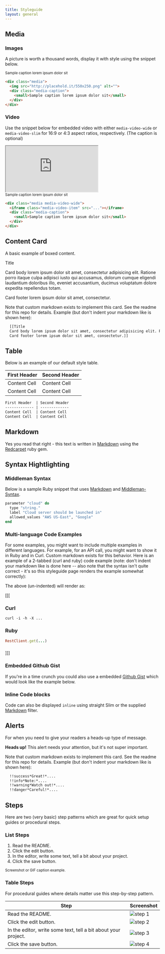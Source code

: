 ```yaml
---
title: Styleguide
layout: general
---
```

## Media

### Images

A picture is worth a thousand words, display it with style using the snippet below.

<div class="media">
  <img src="http://placehold.it/550x250.png" alt="">
  <div class="media-caption">
    <small>Sample caption lorem ipsum dolor sit</small>
  </div>
</div>

~~~ html
<div class="media">
  <img src="http://placehold.it/550x250.png" alt="">
  <div class="media-caption">
    <small>Sample caption lorem ipsum dolor sit</small>
  </div>
</div>
~~~

### Video

Use the snippet below for embedded video with either `media-video-wide` or `media-video-slim` for 16:9 or 4:3 aspect ratios, respectively. (The caption is optional)

<div class="media media-video-wide">
  <iframe class="media-video-item" src="https://www.youtube.com/embed/AQ3qLfzg8-w"></iframe>
  <div class="media-caption">
    <small>Sample caption lorem ipsum dolor sit</small>
  </div>
</div>

~~~ html
<div class="media media-video-wide">
  <iframe class="media-video-item" src="..."></iframe>
  <div class="media-caption">
    <small>Sample caption lorem ipsum dolor sit</small>
  </div>
</div>
~~~

## Content Card

A basic example of boxed content.

<div class="panel panel-default">
  <div class="panel-heading">
    <div class="panel-title">
      Title
    </div>
  </div>
  <div class="panel-body">
    <p>
      Card body lorem ipsum dolor sit amet, consectetur adipisicing elit. Ratione porro itaque culpa adipisci iusto qui accusamus, dolorum cumque eligendi laudantium doloribus illo, eveniet accusantium, ducimus voluptatum dolore expedita repellendus totam.
    </p>
  </div>
  <div class="panel-footer">
    <p>
      Card footer lorem ipsum dolor sit amet, consectetur.
    </p>
  </div>
</div>

Note that custom markdown exists to implement this card. See the readme for this repo for details. Example (but don't indent your markdown like is shown here):
~~~ html
  [[Title
  Card body lorem ipsum dolor sit amet, consectetur adipisicing elit. Ratione porro itaque culpa adipisci iusto qui accusamus, dolorum cumque eligendi laudantium doloribus illo, eveniet accusantium, ducimus voluptatum dolore expedita repellendus totam.
  Card footer lorem ipsum dolor sit amet, consectetur.]]
~~~

## Table

Below is an example of our default style table.

First Header  | Second Header
------------- | -------------
Content Cell  | Content Cell
Content Cell  | Content Cell

~~~ markdown
First Header  | Second Header
------------- | -------------
Content Cell  | Content Cell
Content Cell  | Content Cell
~~~

## Markdown

Yes you read that right - this text is written in [Markdown](http://daringfireball.net/projects/markdown/syntax) using the [Redcarpet](https://github.com/vmg/redcarpet) ruby gem.

## Syntax Hightlighting

### Middleman Syntax

Below is a sample Ruby snippet that uses [Markdown](http://daringfireball.net/projects/markdown/syntax) and [Middleman-Syntax](https://github.com/middleman/middleman-syntax).

```ruby
parameter "cloud" do
  type "string."
  label "Cloud server should be launched in"
  allowed_values "AWS US-East", "Google"
end
```

### Multi-language Code Examples

For some examples, you might want to include multiple examples in different languages. For example, for an API call, you might want to show it in Ruby and in Curl. Custom markdown exists for this behavior. Here is an example of a 2-tabbed (curl and ruby) code example (note: don't indent your markdown like is done here -- also note that the syntax isn't quite correct - it's so this styleguide page renders the example somewhat correctly):

<script src="https://gist.github.com/jasonmelgoza/37b0973fa3094eb2f949.js"></script>

The above (un-indented) will render as:

[[[
### Curl
``` shell
curl -i -h -X ...
```
###

### Ruby
``` ruby
RestClient.get(...)
```
###
]]]

### Embedded Github Gist

If you're in a time crunch you could also use a embedded [Github Gist](https://gist.github.com/) which would look like the example below.

<script src="https://gist.github.com/jasonmelgoza/dc2425d74cbf9ef219be.js"></script>

### Inline Code blocks

Code can also be displayed `inline` using straight Slim or the supplied [Markdown](http://daringfireball.net/projects/markdown/syntax) filter.

## Alerts

For when you need to give your readers a heads-up type of message.

<div class="alert alert-info" role="alert"><strong>Heads up!</strong> This alert needs your attention, but it's not super important.</div>

Note that custom markdown exists to implement this card. See the readme for this repo for details. Example (but don't indent your markdown like is shown here):
```html
  !!success*Great!*....
  !!info*Note:*....
  !!warning*Watch out!*....
  !!danger*Careful!*....
```

## Steps

Here are two (very basic) step patterns which are great for quick setup guides or procedural steps.

### List Steps

<ol class="list-steps">
  <li>Read the README.</li>
  <li>Click the edit button.</li>
  <li>In the editor, write some text, tell a bit about your project.</li>
  <li>Click the save button.</li>
</ol>

<div class="media">
  <img src="http://placehold.it/550x250.png" alt="">
  <div class="media-caption">
    <small>Screenshot or GIF caption example.</small>
  </div>
</div>

<script src="https://gist.github.com/jasonmelgoza/d079bb433f01dc3edb61.js"></script>

### Table Steps

For procedural guides where details matter use this step-by-step pattern.

<table class="table table-steps">
  <thead>
    <tr>
      <th>Step</th>
      <th>Screenshot</th>
    </tr>
  </thead>
  <tbody>
    <tr>
      <td>Read the README.</td>
      <td><img src="http://placehold.it/300x300" alt="step 1"></td>
    </tr>
    <tr>
      <td>Click the edit button.</td>
      <td><img src="http://placehold.it/300x300" alt="step 2"></td>
    </tr>
    <tr>
      <td>In the editor, write some text, tell a bit about your project.</td>
      <td><img src="http://placehold.it/300x300" alt="step 3"></td>
    </tr>
    <tr>
      <td>Click the save button.</td>
      <td><img src="http://placehold.it/300x300" alt="step 4"></td>
    </tr>
  </tbody>
</table>

<script src="https://gist.github.com/jasonmelgoza/ab461e6b2a2d37ab27c5.js"></script>
